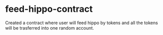 # feed-hippo-contract
Created a contract where user will feed hippo by tokens and all the tokens will be trasferred into one random account.
